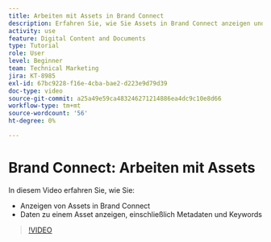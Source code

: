 ```yaml
---
title: Arbeiten mit Assets in Brand Connect
description: Erfahren Sie, wie Sie Assets in Brand Connect anzeigen und Daten zu einem Asset anzeigen, einschließlich Metadaten und Keywords in [!UICONTROL Workfront DAM].
activity: use
feature: Digital Content and Documents
type: Tutorial
role: User
level: Beginner
team: Technical Marketing
jira: KT-8985
exl-id: 67bc9228-f16e-4cba-bae2-d223e9d79d39
doc-type: video
source-git-commit: a25a49e59ca483246271214886ea4dc9c10e8d66
workflow-type: tm+mt
source-wordcount: '56'
ht-degree: 0%

---
```


# Brand Connect: Arbeiten mit Assets

In diesem Video erfahren Sie, wie Sie:

* Anzeigen von Assets in Brand Connect
* Daten zu einem Asset anzeigen, einschließlich Metadaten und Keywords

>[!VIDEO](https://video.tv.adobe.com/v/335247/?quality=12&learn=on)
